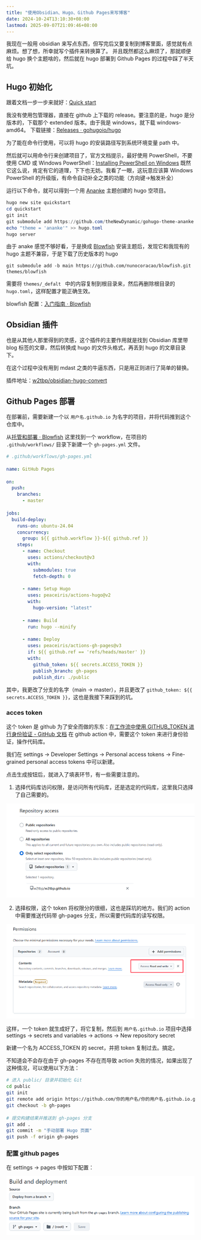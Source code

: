 ```yaml
---
title: "使用Obsidian、Hugo、Github Pages来写博客"
date: 2024-10-24T13:10:30+08:00
lastmod: 2025-09-07T21:09:46+08:00
---
```


我现在一般用 obsidian 来写点东西，但写完后又要复制到博客里面，感觉就有点麻烦。想了想，所幸就写个插件来转换算了。
并且既然都这么麻烦了，那就顺便给 hugo 换个主题啥的，然后就在 hugo 部署到 Github Pages 的过程中踩了半天坑。

## Hugo 初始化
跟着文档一步一步来就好：[Quick start](https://gohugo.io/getting-started/quick-start/)

我没有使用包管理器，直接在 github 上下载的 release。要注意的是，hugo 是分版本的，下载那个 extended 版本。由于我是 windows，就下载 windows-amd64。
下载链接：[Releases · gohugoio/hugo](https://github.com/gohugoio/hugo/releases)

为了能在命令行使用，可以将 hugo 的安装路径写到系统环境变量 path 中。

然后就可以用命令行来创建项目了，官方文档提示，最好使用 PowerShell，不要使用 CMD 或 Windows PowerShell：[Installing PowerShell on Windows](https://learn.microsoft.com/en-us/powershell/scripting/install/installing-powershell-on-windows?view=powershell-7.5)
既然它这么说，肯定有它的道理，下下也无妨。我看了一眼，这玩意应该算 Windows PowerShell 的升级版，有命令自动补全之类的功能（方向键→触发补全）

运行以下命令，就可以得到一个用  [Ananke](https://github.com/theNewDynamic/gohugo-theme-ananke) 主题创建的 hugo 空项目。
```powershell
hugo new site quickstart
cd quickstart
git init
git submodule add https://github.com/theNewDynamic/gohugo-theme-ananke.git themes/ananke
echo "theme = 'ananke'" >> hugo.toml
hugo server
```

由于 anake 感觉不够好看，于是换成 [Blowfish](https://themes.gohugo.io/themes/blowfish/)
安装主题后，发现它和我现有的 hugo 主题不兼容，于是下载了历史版本的 hugo

```
git submodule add -b main https://github.com/nunocoracao/blowfish.git themes/blowfish
```

需要将 `themes/_defalt ` 中的内容复制到根目录来，然后再删除根目录的 `hugo.toml`，这样配置才能正确生效。

blowfish 配置：[入门指南 · Blowfish](https://blowfish.page/zh-cn/docs/getting-started/)

## Obsidian 插件
也是从其他人那里得到的灵感，这个插件的主要作用就是找到 Obsidian 库里带 blog 标签的文章，然后转换成 hugo 的文件头格式，再丢到 hugo 的文章目录下。

在这个过程中没有用到 mdast 之类的牛逼东西，只是用正则进行了简单的替换。

插件地址：[w2tbp/obsidian-hugo-convert](https://github.com/w2tbp/obsidian-hugo-convert)

## Github Pages 部署
在部署前，需要新建一个以 `用户名.github.io` 为名字的项目，并将代码推到这个仓库中。

从[托管和部署 · Blowfish](https://blowfish.page/zh-cn/docs/hosting-deployment/) 这里找到一个 workflow，在项目的 `.github/workflows/` 目录下新建一个 `gh-pages.yml` 文件。

```yaml
# .github/workflows/gh-pages.yml

name: GitHub Pages

on:
  push:
    branches:
      - master

jobs:
  build-deploy:
    runs-on: ubuntu-24.04
    concurrency:
      group: ${{ github.workflow }}-${{ github.ref }}
    steps:
      - name: Checkout
        uses: actions/checkout@v3
        with:
          submodules: true
          fetch-depth: 0

      - name: Setup Hugo
        uses: peaceiris/actions-hugo@v2
        with:
          hugo-version: "latest"

      - name: Build
        run: hugo --minify

      - name: Deploy
        uses: peaceiris/actions-gh-pages@v3
        if: ${{ github.ref == 'refs/heads/master' }}
        with:
          github_token: ${{ secrets.ACCESS_TOKEN }}
          publish_branch: gh-pages
          publish_dir: ./public

```

其中，我更改了分支的名字（main -> master），并且更改了 `github_token: ${{ secrets.ACCESS_TOKEN }}`，这也是我接下来踩到的坑。

### acces token
这个 token 是 github 为了安全而做的东东：[在工作流中使用 GITHUB_TOKEN 进行身份验证 - GitHub 文档](https://docs.github.com/zh/actions/tutorials/authenticate-with-github_token) 在 github action 中，需要这个 token 来进行身份验证，操作代码库。

我们在 settings -> Developer Settings -> Personal access tokens -> Fine-grained personal access tokens 中可以新建。

点击生成按钮后，就进入了填表环节，有一些需要注意的。

1. 选择代码库访问权限，是访问所有代码库，还是选定的代码库，这里我只选择了自己需要的。

![](images/使用Obsidian、Hugo、Github%20Pages来写博客-20250907.png)

2. 选择权限，这个 token 将权限分的很细，这也是踩坑的地方。我们的 action 中需要推送代码带 gh-pages 分支，所以需要代码库的读写权限。

![](images/使用Obsidian、Hugo、Github%20Pages来写博客-20250907%201.png)

这样，一个 token 就生成好了，将它复制，然后到 `用户名.github.io` 项目中选择 settings -> secrets and variables -> actions -> New repository secret 

新建一个名为 ACCESS_TOKEN 的 secret，并把 token 复制过去。搞定。

不知道会不会存在由于 gh-pages 不存在而导致 action 失败的情况，如果出现了这种情况，可以使用以下方法：

```bash
# 进入 public/ 目录并初始化 Git 
cd public 
git init 
git remote add origin https://github.com/你的用户名/你的用户名.github.io.git 
git checkout -b gh-pages 

# 提交构建结果并推送到 gh-pages 分支 
git add . 
git commit -m "手动部署 Hugo 页面" 
git push -f origin gh-pages
```

### 配置 github pages
在 settings -> pages 中按如下配置：

![](images/使用Obsidian、Hugo、Github%20Pages来写博客-20250907%202.png)

